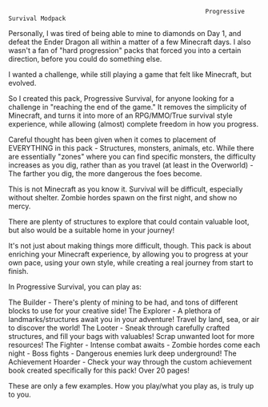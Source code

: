                                                            Progressive Survival Modpack
                                                                
                                                                
Personally, I was tired of being able to mine to diamonds on Day 1, and defeat the Ender Dragon all within a matter of a few Minecraft days.  I also wasn't a fan of "hard progression" packs that forced you into a certain direction, before you could do something else.

I wanted a challenge, while still playing a game that felt like Minecraft, but evolved. 

So I created this pack, Progressive Survival, for anyone looking for a challenge in "reaching the end of the game."  It removes the simplicity of Minecraft, and turns it into more of an RPG/MMO/True survival style experience, while allowing (almost) complete freedom in how you progress. 

Careful thought has been given when it comes to placement of EVERYTHING in this pack - Structures, monsters, animals, etc. While there are essentially "zones" where you can find specific monsters, the difficulty increases as you dig, rather than as you travel (at least in the Overworld) - The farther you dig, the more dangerous the foes become.  

 This is not Minecraft as you know it. Survival will be difficult, especially without shelter. Zombie hordes spawn on the first night, and show no mercy.  

There are plenty of structures to explore that could contain valuable loot, but also would be a suitable home in your journey!  

It's not just about making things more difficult, though. This pack is about enriching your Minecraft experience, by allowing you to progress at your own pace, using your own style, while creating a real journey from start to finish.

  

In Progressive Survival, you can play as: 

The Builder - There's plenty of mining to be had, and tons of different blocks to use for your creative side!
The Explorer - A plethora of landmarks/structures await you in your adventure! Travel by land, sea, or air to discover the world!
The Looter - Sneak through carefully crafted structures, and fill your bags with valuables! Scrap unwanted loot for more resources!
The Fighter - Intense combat awaits - Zombie hordes come each night - Boss fights - Dangerous enemies lurk deep underground!
The Achievement Hoarder - Check your way through the custom achievement book created specifically for this pack! Over 20 pages!
  

These are only a few examples. How you play/what you play as, is truly up to you.
